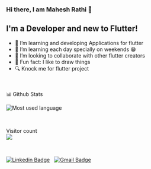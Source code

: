 ### Hi there, I am Mahesh Rathi 👋

## I'm a Developer and new to Flutter!

- 🔭 I’m learning and developing Applications for flutter
- 🌱 I’m learning each day specially on weekends 😁
- 👯 I’m looking to collaborate with other flutter creators
- 🎃 Fun fact: I like to draw things
- 🔍 Knock me for flutter project

<br/>

 📊 Github Stats 

![Most used language](https://github-readme-stats.vercel.app/api?username=heshrathi)

<br/>

<p> 
  Visitor count<br>
  <img src="https://profile-counter.glitch.me/heshrathi/count.svg" />
</p>

<br/>

[![Linkedin Badge](https://img.shields.io/badge/-MaheshRathi-blue?style=flat-square&logo=Linkedin&logoColor=white&link=https://www.linkedin.com/in/mahesh-rathi/)](https://www.linkedin.com/in/mahesh-rathi/) &nbsp;
[![Gmail Badge](https://img.shields.io/badge/-rmaheshrathi115@gmail.com-c14438?style=flat-square&logo=Gmail&logoColor=white&link=mailto:rmaheshrathi115@gmail.com)](mailto:rmaheshrathi115@gmail.com)
